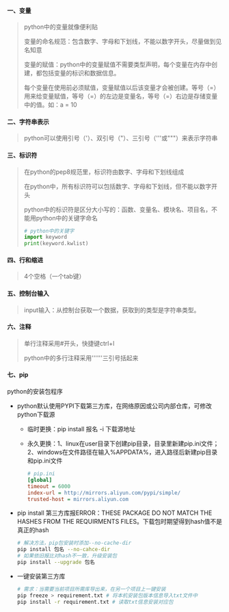 #### 一、变量

> python中的变量就像便利贴
>
> 变量的命名规范：包含数字、字母和下划线，不能以数字开头，尽量做到见名知意
>
> 变量的赋值：python中的变量赋值不需要类型声明，每个变量在内存中创建，都包括变量的标识和数据信息。
>
> 每个变量在使用前必须赋值，变量赋值以后该变量才会被创建。等号（=）用来给变量赋值，等号（=）的左边是变量名，等号（=）右边是存储变量中的值。如：a = 10

#### 二、字符串表示

> python可以使用引号（'）、双引号（"）、三引号（'''或"""）来表示字符串

#### 三、标识符

> 在python的pep8规范里，标识符由数字、字母和下划线组成
>
> 在python中，所有标识符可以包括数字、字母和下划线，但不能以数字开头
>
> python中的标识符是区分大小写的：函数、变量名、模块名、项目名，不能用python中的关键字命名
>
> ```python
> # python中的关键字
> import keyword
> print(keyword.kwlist)
> ```

#### 四、行和缩进

> 4个空格（一个tab键）

#### 五、控制台输入

> input输入：从控制台获取一个数据，获取到的类型是字符串类型。

#### 六、注释

> 单行注释采用#开头，快捷键ctrl+l
>
> python中的多行注释采用''''''三引号括起来

#### 七、pip

python的安装包程序

- python默认使用PYPI下载第三方库，在网络原因或公司内部仓库，可修改python下载源

  - 临时更换：pip install 报名 -i 下载源地址

  - 永久更换：1、linux在user目录下创建pip目录，目录里新建pip.ini文件；2、windows在文件路径在输入%APPDATA%，进入路径后新建pip目录和pip.ini文件

    ```ini
    # pip.ini
    [global]
    timeout = 6000
    index-url = http://mirrors.aliyun.com/pypi/simple/
    trusted-host = mirrors.aliyun.com
    ```

- pip install 第三方库报ERROR：THESE PACKAGE DO NOT MATCH THE HASHES FROM THE REQUIRMENTS FILES。下载包时期望得到hash值不是真正的hash

  ```bash
  # 解决方法，pip包安装时添加--no-cache-dir
  pip install 包名 --no-cahce-dir
  # 如果依旧报比对hash不一致，升级安装包
  pip install --upgrade 包名
  ```

- 一键安装第三方库

  ```bash
  # 需求：当需要当前项目所需库导出来，在另一个项目上一键安装
  pip freeze > requirement.txt # 将本机安装包版本信息导入txt文件中
  pip install -r requirement.txt # 读取txt信息安装对应包
  ```

